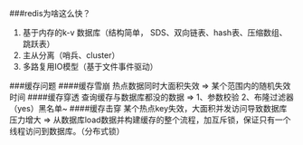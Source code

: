 
###redis为啥这么快？
1. 基于内存的k-v 数据库（结构简单， SDS、双向链表、hash表、压缩数组、跳跃表）
2. 主从分离（哨兵、cluster）
3. 多路复用IO模型（基于文件事件驱动）

###缓存问题
####缓存雪崩
热点数据同时大面积失效 => 某个范围内的随机失效时间
####缓存穿透
查询缓存与数据库都没的数据 => 1、参数校验 2、布隆过滤器（yes）黑名单~
####缓存击穿
某个热点key失效，大面积并发访问导致数据库压力增大 => 从数据库load数据并构建缓存的整个流程，加互斥锁，保证只有一个线程访问到数据库。（分布式锁）
